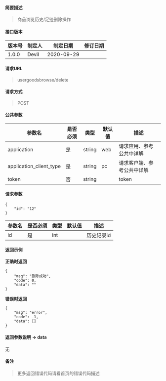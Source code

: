 #### 简要描述

> 商品浏览历史/足迹删除操作

#### 接口版本

| 版本号 | 制定人 | 制定日期 | 修订日期 |
| --- | --- | --- | --- |
| 1.0.0 | Devil | 2020-09-29 |  |

#### 请求URL

> usergoodsbrowse/delete

#### 请求方式

> POST

#### 公共参数

| 参数名 | 是否必须 | 类型 | 默认值 | 描述 |
| --- | --- | --- | --- | --- |
| application | 是 | string | web | 请求应用、参考公共中详解 |
| application\_client\_type | 是 | string | pc | 请求客户端、参考公共中详解 |
| token | 否 | string |  | token |

#### 请求参数

```
{
    "id": "12"
}
```

| 参数名 | 是否必须 | 类型 | 默认值 | 描述 |
| --- | --- | --- | --- | --- |
| id | 是 | int |  | 历史记录id |

#### 返回示例

**正确时返回**

```
{
    "msg": "删除成功",
    "code": 0,
    "data": ""
}
```

**错误时返回**

```
{
    "msg": "error",
    "code": -1,
    "data": []
}
```

#### 返回参数说明 -> data

无

#### 备注

> 更多返回错误代码请看首页的错误代码描述